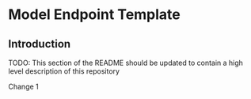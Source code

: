# Model Endpoint Template

## Introduction 
TODO: This section of the README should be updated to contain a high level description of this repository

Change 1